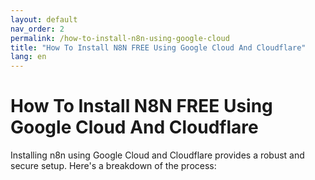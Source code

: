 ```yaml
---
layout: default
nav_order: 2
permalink: /how-to-install-n8n-using-google-cloud
title: "How To Install N8N FREE Using Google Cloud And Cloudflare"
lang: en
---
```


# How To Install N8N FREE Using Google Cloud And Cloudflare

Installing n8n using Google Cloud and Cloudflare provides a robust and secure setup. Here's a breakdown of the process: